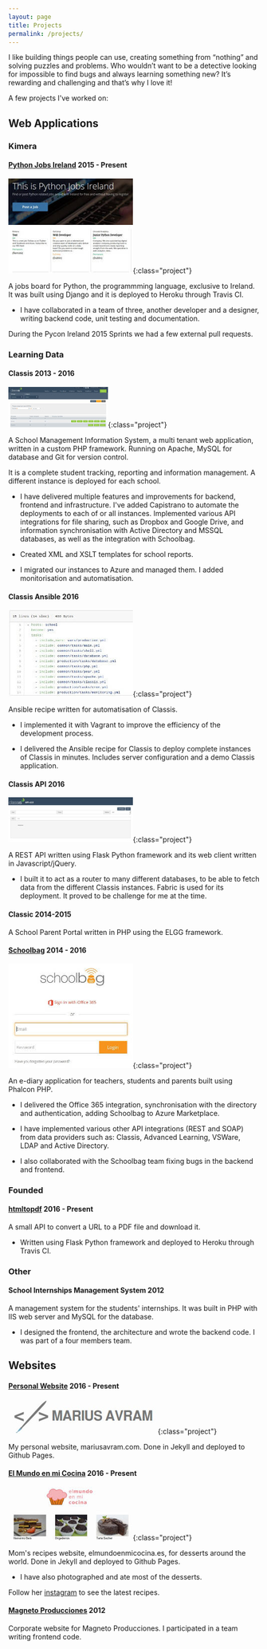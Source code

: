 ```yaml
---
layout: page
title: Projects
permalink: /projects/
---
```


I like building things people can use, creating something from “nothing” and solving puzzles and problems. Who wouldn’t want to be a detective looking for impossible to find bugs and always learning something new? It’s rewarding and challenging and that’s why I love it!

A few projects I've worked on:

## Web Applications

### Kimera

#### **[Python Jobs Ireland](http://pythonjobs.ie)** 2015 - Present [<i class="fa fa-github"></i>](https://github.com/kimeraapp/pythonjobs.ie)

![pythonjobs.ie](/assets/projects/pythonjobs.jpg){:class="project"}

A jobs board for Python, the programmming language, exclusive to Ireland. It was built using Django and it is deployed to Heroku through Travis CI.

* I have collaborated in a team of three, another developer and a designer, writing backend code, unit testing and documentation.

During the Pycon Ireland 2015 Sprints we had a few external pull requests.

### Learning Data

#### **Classis 2013** - 2016 [<i class="fa fa-github"></i>](https://github.com/LearningData/class)

![classis](/assets/projects/classis.jpg){:class="project"}

A School Management Information System, a multi tenant web application, written in a custom PHP framework. Running on Apache, MySQL for database and Git for version control.

It is a complete student tracking, reporting and information management. A different instance is deployed for each school.

* I have delivered multiple features and improvements for backend, frontend and infrastructure. I've added Capistrano to automate the deployments to each of or all instances. Implemented various API integrations for file sharing, such as Dropbox and Google Drive, and information synchronisation with Active Directory and MSSQL databases, as well as the integration with Schoolbag.

* Created XML and XSLT templates for school reports.

* I migrated our instances to Azure and managed them. I added monitorisation and automatisation.

#### **Classis Ansible**  2016 [<i class="fa fa-github"></i>](https://github.com/LearningData/classis-ansible)

![classisansible](/assets/projects/classis_ansible.jpg){:class="project"}

Ansible recipe written for automatisation of Classis.

* I implemented it with Vagrant to improve the efficiency of the development process.

* I delivered the Ansible recipe for Classis to deploy complete instances of Classis in minutes. Includes server configuration and a demo Classis application.

#### **Classis API 2016**

![classisapi](/assets/projects/classis_api.jpg){:class="project"}

A REST API written using Flask Python framework and its web client written in Javascript/jQuery.

* I built it to act as a router to many different databases, to be able to fetch data from the different Classis instances. Fabric is used for its deployment. It proved to be challenge for me at the time.

#### **Classic** 2014-2015

A School Parent Portal written in PHP using the ELGG framework.

#### **[Schoolbag](https://schoolbag.ie)** 2014 - 2016

![schoolbag](/assets/projects/schoolbag.jpg){:class="project"}

An e-diary application for teachers, students and parents built using Phalcon PHP.

* I delivered the Office 365 integration, synchronisation with the directory and authentication, adding Schoolbag to Azure Marketplace.

* I have implemented various other API integrations (REST and SOAP) from data providers such as: Classis, Advanced Learning, VSWare, LDAP and Active Directory. 

* I also collaborated with the Schoolbag team fixing bugs in the backend and frontend.

### Founded

#### **[htmltopdf](http://htmltopdf.mariusavram.com/api)** 2016 - Present [<i class="fa fa-github"></i>](https://github.com/mariusavram91/htmltopdf)

A small API to convert a URL to a PDF file and download it.

* Written using Flask Python framework and deployed to Heroku through Travis CI.

### Other

#### **School Internships Management System 2012**

A management system for the students' internships. It was built in PHP with IIS web server and MySQL for the database.

* I designed the frontend, the architecture and wrote the backend code. I was part of a four members team.

## Websites

#### **[Personal Website](http://mariusavram.com)**  2016 - Present [<i class="fa fa-github"></i>](https://github.com/mariusavram91/mariusavram)

![mariusavram.com](/assets/projects/mariusavram_web.jpg){:class="project"}

My personal website, mariusavram.com. Done in Jekyll and deployed to Github Pages.

#### **[El Mundo en mi Cocina](http://elmundoenmicocina.es)**  2016 - Present [<i class="fa fa-github"></i>](https://github.com/mariusavram91/elmundoenmicocina)

![elmundoenmicocina.es](/assets/projects/elmundoenmicocina_web.jpg){:class="project"}

Mom's recipes website, elmundoenmicocina.es, for desserts around the world. Done in Jekyll and deployed to Github Pages.

* I have also photographed and ate most of the desserts.

Follow her [instagram](https://instagram.com/elmundoenmicocina) to see the latest recipes.

#### **[Magneto Producciones](http://www.magnetoproducciones.com)**  2012

Corporate website for Magneto Producciones. I participated in a team writing frontend code.
